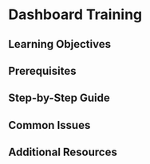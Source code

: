 # Dashboard Training

## Learning Objectives

## Prerequisites

## Step-by-Step Guide

## Common Issues

## Additional Resources
